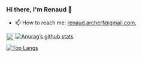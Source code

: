 ### Hi there, I'm Renaud 👋

- 📫 How to reach me: renaud.archerf@gmail.com, 
<p align="left" dir="auto">
<a href="www.linkedin.com/renaudaf/"><img align="left" src="https://raw.githubusercontent.com/rahuldkjain/github-profile-readme-generator/master/src/images/icons/Social/linked-in-alt.svg" alt="Renaud Archer | LinkedIn" width="21px"/></a>
</p>



[![Anurag’s github stats](https://github-readme-stats.vercel.app/api?username=renaudaf)](https://github.com/renaudaf)

[![Top Langs](https://github-readme-stats.vercel.app/api/top-langs/?username=renaudaf&layout=compact)](https://github.com/renaudaf)
